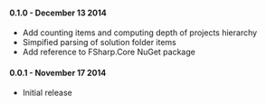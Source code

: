 #### 0.1.0 - December 13 2014
* Add counting items and computing depth of projects hierarchy
* Simpified parsing of solution folder items
* Add reference to FSharp.Core NuGet package


#### 0.0.1 - November 17 2014
* Initial release
